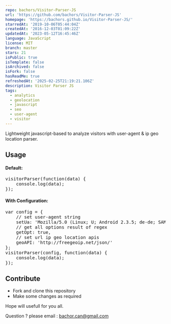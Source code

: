 ```yaml
---
repo: bachors/Visitor-Parser-JS
url: 'https://github.com/bachors/Visitor-Parser-JS'
homepage: 'https://bachors.github.io/Visitor-Parser-JS/'
starredAt: '2019-10-06T05:44:04Z'
createdAt: '2016-12-03T01:09:22Z'
updatedAt: '2023-05-12T16:45:46Z'
language: JavaScript
license: MIT
branch: master
stars: 21
isPublic: true
isTemplate: false
isArchived: false
isFork: false
hasReadMe: true
refreshedAt: '2025-02-25T21:19:21.106Z'
description: Visitor Parser JS
tags:
  - analytics
  - geolocation
  - javascript
  - seo
  - user-agent
  - visitor
---
```


<p>Lightweight javascript-based to analyze visitors with user-agent &amp; ip geo location parser.</p>
<h2>Usage</h2>
 

<h4>Default:</h4>
<pre>visitorParser(function(data) {
    console.log(data);
});</pre>


<h4>With Configuration:</h4>
<pre>var config = {
    // set user-agent string
    setUa: 'Mozilla/5.0 (Linux; U; Android 2.3.5; de-de; SAMSUNG GT-S5830/S5830BUKS2 Build/GINGERBREAD) AppleWebKit/533.1 (KHTML, like Gecko) Version/4.0 Mobile Safari/533.1', 
    // get all options result of regex
    getOpt: true, 
    // set url ip geo location apis
    geoAPI: 'http://freegeoip.net/json/' 
};
visitorParser(config, function(data) {
    console.log(data);
});</pre>

<h2>Contribute</h2>
<ul>
<li>Fork and clone this repository</li>
<li>Make some changes as required</li>
</ul>

Hope will usefull for you all.

Question ? please email : <bachor.can@gmail.com>
